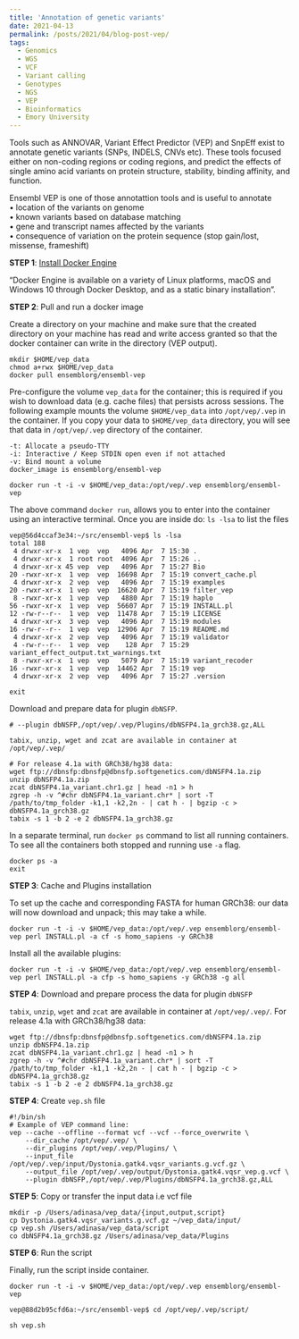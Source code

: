 ```yaml
---
title: 'Annotation of genetic variants'
date: 2021-04-13
permalink: /posts/2021/04/blog-post-vep/
tags:
  - Genomics
  - WGS
  - VCF 
  - Variant calling
  - Genotypes
  - NGS 
  - VEP
  - Bioinformatics 
  - Emory University
---
```

Tools such as ANNOVAR, Variant Effect Predictor (VEP) and SnpEff exist to annotate genetic variants (SNPs, INDELS, CNVs etc). These tools focused either on non-coding regions or coding regions, and predict the effects of single amino acid variants on protein structure, stability, binding affinity, and function.   

Ensembl VEP is one of those annotattion tools and is useful to annotate  
• location of the variants on genome  
• known variants based on database matching  
• gene and transcript names affected by the variants  
• consequence of variation on the protein sequence (stop gain/lost, missense, frameshift)  

**STEP 1**: [Install Docker Engine](https://docs.docker.com/engine/install/)  

“Docker Engine is available on a variety of Linux platforms, macOS and Windows 10 through Docker Desktop, and as a static binary installation”.  

**STEP 2**: Pull and run a docker image  

Create a directory on your machine and make sure that the created directory on your machine has read and write access granted so that the docker container can write in the directory (VEP output).  
```
mkdir $HOME/vep_data
chmod a+rwx $HOME/vep_data    
docker pull ensemblorg/ensembl-vep   
```  

Pre-configure the volume `vep_data` for the container; this is required if you wish to download data (e.g. cache files) that persists across sessions. The following example mounts the volume `$HOME/vep_data` into `/opt/vep/.vep` in the container. If you copy your data to `$HOME/vep_data` directory, you will see that data in `/opt/vep/.vep` directory of the container.  
```
-t: Allocate a pseudo-TTY
-i: Interactive / Keep STDIN open even if not attached
-v: Bind mount a volume
docker_image is ensemblorg/ensembl-vep

docker run -t -i -v $HOME/vep_data:/opt/vep/.vep ensemblorg/ensembl-vep
```  
The above command `docker run`, allows you to enter into the container using an interactive terminal. Once you are inside do: `ls -lsa` to list the files  
```
vep@56d4ccaf3e34:~/src/ensembl-vep$ ls -lsa
total 188
 4 drwxr-xr-x  1 vep  vep   4096 Apr  7 15:30 .
 4 drwxr-xr-x  1 root root  4096 Apr  7 15:26 ..
 4 drwxr-xr-x 45 vep  vep   4096 Apr  7 15:27 Bio
20 -rwxr-xr-x  1 vep  vep  16698 Apr  7 15:19 convert_cache.pl
 4 drwxr-xr-x  2 vep  vep   4096 Apr  7 15:19 examples
20 -rwxr-xr-x  1 vep  vep  16620 Apr  7 15:19 filter_vep
 8 -rwxr-xr-x  1 vep  vep   4880 Apr  7 15:19 haplo
56 -rwxr-xr-x  1 vep  vep  56607 Apr  7 15:19 INSTALL.pl
12 -rw-r--r--  1 vep  vep  11478 Apr  7 15:19 LICENSE
 4 drwxr-xr-x  3 vep  vep   4096 Apr  7 15:19 modules
16 -rw-r--r--  1 vep  vep  12906 Apr  7 15:19 README.md
 4 drwxr-xr-x  2 vep  vep   4096 Apr  7 15:19 validator
 4 -rw-r--r--  1 vep  vep    128 Apr  7 15:29 variant_effect_output.txt_warnings.txt
 8 -rwxr-xr-x  1 vep  vep   5079 Apr  7 15:19 variant_recoder
16 -rwxr-xr-x  1 vep  vep  14462 Apr  7 15:19 vep
 4 drwxr-xr-x  2 vep  vep   4096 Apr  7 15:27 .version

exit
```

Download and prepare data for plugin `dbNSFP`. 
  
```
# --plugin dbNSFP,/opt/vep/.vep/Plugins/dbNSFP4.1a_grch38.gz,ALL

tabix, unzip, wget and zcat are available in container at /opt/vep/.vep/ 

# For release 4.1a with GRCh38/hg38 data:
wget ftp://dbnsfp:dbnsfp@dbnsfp.softgenetics.com/dbNSFP4.1a.zip
unzip dbNSFP4.1a.zip
zcat dbNSFP4.1a_variant.chr1.gz | head -n1 > h
zgrep -h -v ^#chr dbNSFP4.1a_variant.chr* | sort -T /path/to/tmp_folder -k1,1 -k2,2n - | cat h - | bgzip -c > dbNSFP4.1a_grch38.gz
tabix -s 1 -b 2 -e 2 dbNSFP4.1a_grch38.gz
```

In a separate terminal, run `docker ps` command to list all running containers. To see all the containers both stopped and running use `-a` flag.  

```
docker ps -a
exit
```

**STEP 3**: Cache and Plugins installation

To set up the cache and corresponding FASTA for human GRCh38: our data will now download and unpack; this may take a while.  

```
docker run -t -i -v $HOME/vep_data:/opt/vep/.vep ensemblorg/ensembl-vep perl INSTALL.pl -a cf -s homo_sapiens -y GRCh38
```

Install all the available plugins:  

```
docker run -t -i -v $HOME/vep_data:/opt/vep/.vep ensemblorg/ensembl-vep perl INSTALL.pl -a cfp -s homo_sapiens -y GRCh38 -g all
```

**STEP 4**: Download and prepare process the data for plugin `dbNSFP`  

`tabix`, `unzip`, `wget` and `zcat` are available in container at `/opt/vep/.vep/`. For release 4.1a with GRCh38/hg38 data:  

```  
wget ftp://dbnsfp:dbnsfp@dbnsfp.softgenetics.com/dbNSFP4.1a.zip
unzip dbNSFP4.1a.zip
zcat dbNSFP4.1a_variant.chr1.gz | head -n1 > h
zgrep -h -v ^#chr dbNSFP4.1a_variant.chr* | sort -T /path/to/tmp_folder -k1,1 -k2,2n - | cat h - | bgzip -c > dbNSFP4.1a_grch38.gz
tabix -s 1 -b 2 -e 2 dbNSFP4.1a_grch38.gz
```  

**STEP 4**: Create `vep.sh` file  

```
#!/bin/sh
# Example of VEP command line:
vep --cache --offline --format vcf --vcf --force_overwrite \
	--dir_cache /opt/vep/.vep/ \
	--dir_plugins /opt/vep/.vep/Plugins/ \
	--input_file /opt/vep/.vep/input/Dystonia.gatk4.vqsr_variants.g.vcf.gz \
	--output_file /opt/vep/.vep/output/Dystonia.gatk4.vqsr_vep.g.vcf \
	--plugin dbNSFP,/opt/vep/.vep/Plugins/dbNSFP4.1a_grch38.gz,ALL
```

**STEP 5**: Copy or transfer the input data i.e vcf file

```
mkdir -p /Users/adinasa/vep_data/{input,output,script}
cp Dystonia.gatk4.vqsr_variants.g.vcf.gz ~/vep_data/input/
cp vep.sh /Users/adinasa/vep_data/script
co dbNSFP4.1a_grch38.gz /Users/adinasa/vep_data/Plugins 
```

**STEP 6**: Run the script  

Finally, run the script inside container.  
```
docker run -t -i -v $HOME/vep_data:/opt/vep/.vep ensemblorg/ensembl-vep

vep@88d2b95cfd6a:~/src/ensembl-vep$ cd /opt/vep/.vep/script/

sh vep.sh
```
